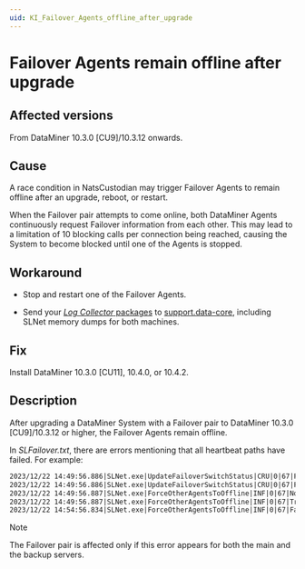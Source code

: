 ```yaml
---
uid: KI_Failover_Agents_offline_after_upgrade
---
```


# Failover Agents remain offline after upgrade

## Affected versions

From DataMiner 10.3.0 [CU9]/10.3.12 onwards.

## Cause

A race condition in NatsCustodian may trigger Failover Agents to remain offline after an upgrade, reboot, or restart.

When the Failover pair attempts to come online, both DataMiner Agents continuously request Failover information from each other. This may lead to a limitation of 10 blocking calls per connection being reached, causing the System to become blocked until one of the Agents is stopped.

## Workaround

- Stop and restart one of the Failover Agents.

- Send your [*Log Collector* packages](xref:SLLogCollector) to [support.data-core](mailto:support.data-core@skyline.be), including SLNet memory dumps for both machines.

## Fix

Install DataMiner 10.3.0 [CU11], 10.4.0, or 10.4.2<!--RN 38349-->.

## Description

After upgrading a DataMiner System with a Failover pair to DataMiner 10.3.0 [CU9]/10.3.12 or higher, the Failover Agents remain offline.

In *SLFailover.txt*, there are errors mentioning that all heartbeat paths have failed. For example:

```txt
2023/12/22 14:49:56.886|SLNet.exe|UpdateFailoverSwitchStatus|CRU|0|67|Failover Status => Offline
2023/12/22 14:49:56.886|SLNet.exe|UpdateFailoverSwitchStatus|CRU|0|67|Failover Status => Preparing to go online
2023/12/22 14:49:56.887|SLNet.exe|ForceOtherAgentsToOffline|INF|0|67|Notifying buddy agent to go offline (dma-srv-01-m (172.18.206.131) wants to go online) ...
2023/12/22 14:49:56.887|SLNet.exe|ForceOtherAgentsToOffline|INF|0|67|Trying to notify other agent to go offline via one of 172.18.206.132 (agent appears to be missing)
2023/12/22 14:54:56.834|SLNet.exe|ForceOtherAgentsToOffline|INF|0|67|Failed setting state for '172.18.206.132' to Offline: 172.18.206.132 ignored request: All heartbeat paths are failing. Preventing ping-pong.
```

> [!NOTE]
> The Failover pair is affected only if this error appears for both the main and the backup servers.
